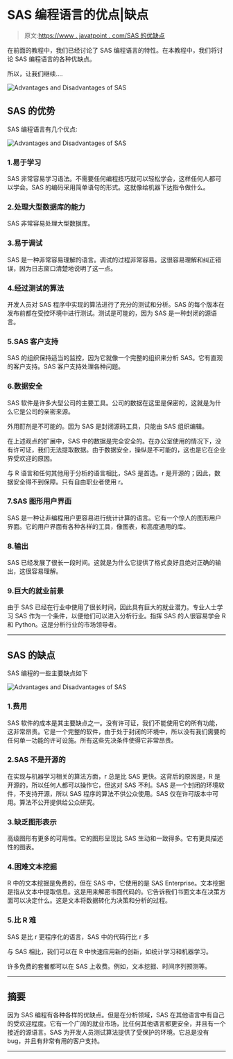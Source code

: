 # SAS 编程语言的优点|缺点

> 原文:[https://www . javatpoint . com/SAS 的优缺点](https://www.javatpoint.com/advantages-and-disadvantages-of-sas)

在前面的教程中，我们已经讨论了 SAS 编程语言的特性。在本教程中，我们将讨论 SAS 编程语言的各种优缺点。

所以，让我们继续....

![Advantages and Disadvantages of SAS](../Images/87ddb87f21aaa110fc0f7ff0182d645b.png)

## SAS 的优势

SAS 编程语言有几个优点:

![Advantages and Disadvantages of SAS](../Images/977e18052345c160efae4cfbb5fcaf92.png)

### 1.易于学习

SAS 非常容易学习语法。不需要任何编程技巧就可以轻松学会，这样任何人都可以学会。SAS 的编码采用简单语句的形式。这就像给机器下达指令做什么。

### 2.处理大型数据库的能力

SAS 非常容易处理大型数据库。

### 3.易于调试

SAS 是一种非常容易理解的语言。调试的过程非常容易。这很容易理解和纠正错误，因为日志窗口清楚地说明了这一点。

### 4.经过测试的算法

开发人员对 SAS 程序中实现的算法进行了充分的测试和分析。SAS 的每个版本在发布前都在受控环境中进行测试。测试是可能的，因为 SAS 是一种封闭的源语言。

### 5.SAS 客户支持

SAS 的组织保持适当的监控，因为它就像一个完整的组织来分析 SAS。它有直观的客户支持。SAS 客户支持处理各种问题。

### 6.数据安全

SAS 软件是许多大型公司的主要工具。公司的数据在这里是保密的，这就是为什么它是公司的亲密来源。

外用酊剂是不可能的。因为 SAS 是封闭源码工具，只能由 SAS 组织编辑。

在上述观点的扩展中，SAS 中的数据是完全安全的。在办公室使用的情况下，没有许可证，我们无法提取数据。由于数据安全，操纵是不可能的，这也是它在企业界受欢迎的原因。

与 R 语言和任何其他用于分析的语言相比，SAS 是首选。r 是开源的；因此，数据安全得不到保障。只有自由职业者使用 r。

### 7.SAS 图形用户界面

SAS 是一种让非编程用户更容易进行统计计算的语言。它有一个惊人的图形用户界面。它的用户界面有各种各样的工具，像图表，和高度通用的库。

### 8.输出

SAS 已经发展了很长一段时间。这就是为什么它提供了格式良好且绝对正确的输出，这很容易理解。

### 9.巨大的就业前景

由于 SAS 已经在行业中使用了很长时间，因此具有巨大的就业潜力。专业人士学习 SAS 作为一个条件，以便他们可以进入分析行业。指挥 SAS 的人很容易学会 R 和 Python。这是分析行业的市场领导者。

* * *

## SAS 的缺点

SAS 编程的一些主要缺点如下

![Advantages and Disadvantages of SAS](../Images/fe350f9c039f6b6d5a858d1dd888eeb6.png)

### 1.费用

SAS 软件的成本是其主要缺点之一。没有许可证，我们不能使用它的所有功能，这非常昂贵。它是一个完整的软件，由于处于封闭的环境中，所以没有我们需要的任何单一功能的许可设施。所有这些先决条件使得它非常昂贵。

### 2.SAS 不是开源的

在实现与机器学习相关的算法方面，r 总是比 SAS 更快。这背后的原因是，R 是开源的，所以任何人都可以操作它，但这对 SAS 不利。SAS 是一个封闭的环境软件，不支持开源，所以 SAS 程序的算法不供公众使用。SAS 仅在许可版本中可用。算法不公开提供给公众研究。

### 3.缺乏图形表示

高级图形有更多的可用性。它的图形呈现比 SAS 生动和一致得多。它有更具描述性的图表。

### 4.困难文本挖掘

R 中的文本挖掘是免费的，但在 SAS 中，它使用的是 SAS Enterprise。文本挖掘是指从文本中提取信息。这是用来解密书面代码的。它告诉我们书面文本在决策方面可以决定什么。这是文本将数据转化为决策和分析的过程。

### 5.比 R 难

SAS 是比 r 更程序化的语言，SAS 中的代码行比 r 多

与 SAS 相比，我们可以在 R 中快速应用新的创新，如统计学习和机器学习。

许多免费的套餐都可以在 SAS 上收费。例如，文本挖掘、时间序列预测等。

* * *

## 摘要

因为 SAS 编程有各种各样的优缺点。但是在分析领域，SAS 在其他语言中有自己的受欢迎程度。它有一个广阔的就业市场，比任何其他语言都更安全，并且有一个接近的源语言。SAS 为开发人员测试算法提供了受保护的环境。它总是没有 bug，并且有非常有用的客户支持。

* * *